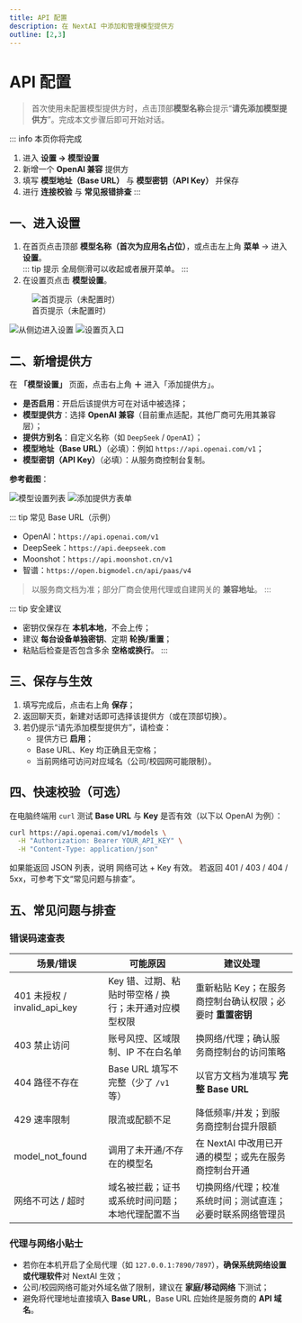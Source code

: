 ```yaml
---
title: API 配置
description: 在 NextAI 中添加和管理模型提供方
outline: [2,3]
---
```


# API 配置

> 首次使用未配置模型提供方时，点击顶部**模型名称**会提示“**请先添加模型提供方**”。完成本文步骤后即可开始对话。

::: info 本页你将完成
1. 进入 **设置 → 模型设置**  
2. 新增一个 **OpenAI 兼容** 提供方  
3. 填写 **模型地址（Base URL）** 与 **模型密钥（API Key）** 并保存  
4. 进行 **连接校验** 与 **常见报错排查**
:::

## 一、进入设置

1. 在首页点击顶部 **模型名称（首次为应用名占位）**，或点击左上角 **菜单** → 进入 **设置**。  
    ::: tip 提示
    全局侧滑可以收起或者展开菜单。
    :::
2. 在设置页点击 **模型设置**。

<figure class="narrow">
  <img src="/images/guide/api-config-1.jpg" alt="首页提示（未配置时）" loading="lazy" class="hero-shot zoomable" />
  <figcaption>首页提示（未配置时）</figcaption>
</figure>

<div class="shot-grid">
  <img src="/images/guide/api-config-2.png" alt="从侧边进入设置" class="zoomable" loading="lazy" />
  <img src="/images/guide/api-config-3.jpg" alt="设置页入口" class="zoomable" loading="lazy" />
</div>

## 二、新增提供方

在 **「模型设置」** 页面，点击右上角 **＋** 进入「添加提供方」。

- **是否启用**：开启后该提供方可在对话中被选择；
- **模型提供方**：选择 **OpenAI 兼容**（目前重点适配，其他厂商可先用其兼容层）；
- **提供方别名**：自定义名称（如 `DeepSeek` / `OpenAI`）；
- **模型地址（Base URL）**（必填）：例如 `https://api.openai.com/v1`；
- **模型密钥（API Key）**（必填）：从服务商控制台复制。

**参考截图**：

<div class="shot-grid">
  <img src="/images/guide/api-config-4.jpg" alt="模型设置列表" class="zoomable" loading="lazy" />
  <img src="/images/guide/api-config-5.jpg" alt="添加提供方表单" class="zoomable" loading="lazy" />
</div>

::: tip 常见 Base URL（示例）
- OpenAI：`https://api.openai.com/v1`  
- DeepSeek：`https://api.deepseek.com`  
- Moonshot：`https://api.moonshot.cn/v1`  
- 智谱：`https://open.bigmodel.cn/api/paas/v4`  
> 以服务商文档为准；部分厂商会使用代理或自建网关的 **兼容地址**。
:::

::: tip 安全建议
- 密钥仅保存在 **本机本地**，不会上传；  
- 建议 **每台设备单独密钥**、定期 **轮换/重置**；  
- 粘贴后检查是否包含多余 **空格或换行**。
:::

## 三、保存与生效

1. 填写完成后，点击右上角 **保存**；  
2. 返回聊天页，新建对话即可选择该提供方（或在顶部切换）。  
3. 若仍提示“请先添加模型提供方”，请检查：
   - 提供方已 **启用**；
   - Base URL、Key 均正确且无空格；
   - 当前网络可访问对应域名（公司/校园网可能限制）。

## 四、快速校验（可选）

在电脑终端用 `curl` 测试 **Base URL** 与 **Key** 是否有效（以下以 OpenAI 为例）：

```bash
curl https://api.openai.com/v1/models \
  -H "Authorization: Bearer YOUR_API_KEY" \
  -H "Content-Type: application/json"
```
如果能返回 JSON 列表，说明 网络可达 + Key 有效。
若返回 401 / 403 / 404 / 5xx，可参考下文“常见问题与排查”。


## 五、常见问题与排查


### 错误码速查表

| 场景/错误                     | 可能原因                                                       | 建议处理                                                         |
|------------------------------|--------------------------------------------------------------|----------------------------------------------------------------|
| 401 未授权 / invalid_api_key | Key 错、过期、粘贴时带空格 / 换行；未开通对应模型权限          | 重新粘贴 Key；在服务商控制台确认权限；必要时 **重置密钥**       |
| 403 禁止访问                 | 账号风控、区域限制、IP 不在白名单                              | 换网络/代理；确认服务商控制台的访问策略                         |
| 404 路径不存在               | Base URL 填写不完整（少了 `/v1` 等）                           | 以官方文档为准填写 **完整 Base URL**                            |
| 429 速率限制                 | 限流或配额不足                                                 | 降低频率/并发；到服务商控制台提升限额                           |
| model_not_found              | 调用了未开通/不存在的模型名                                     | 在 NextAI 中改用已开通的模型；或先在服务商控制台开通            |
| 网络不可达 / 超时            | 域名被拦截；证书或系统时间问题；本地代理配置不当                 | 切换网络/代理；校准系统时间；测试直连；必要时联系网络管理员     |

### 代理与网络小贴士

- 若你在本机开启了全局代理（如 `127.0.0.1:7890/7897`），**确保系统网络设置或代理软件**对 NextAI 生效；  
- 公司/校园网络可能对外域名做了限制，建议在 **家庭/移动网络** 下测试；  
- 避免将代理地址直接填入 **Base URL**，Base URL 应始终是服务商的 **API 域名**。


